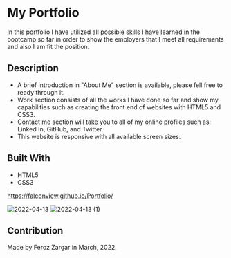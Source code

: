# My Portfolio

In this portfolio I have utilized all possible skills I have learned in the bootcamp so far in order to show the employers that I meet all requirements and also I am fit the position.

## Description

- A brief introduction in "About Me" section is available, please fell free to ready through it.
- Work section consists of all the works I have done so far and show my capabilities such as creating the front end of websites with HTML5 and CSS3.
- Contact me section will take you to all of my online profiles such as: Linked In, GitHub, and Twitter.
- This website is responsive with all available screen sizes.

## Built With

- HTML5
- CSS3

https://falconview.github.io/Portfolio/

![2022-04-13](https://user-images.githubusercontent.com/39162030/163112671-6d13a674-bd08-4522-bdc9-2d7a3ca7a301.png)
![2022-04-13 (1)](https://user-images.githubusercontent.com/39162030/163112702-942a69c7-0ed2-46cf-bdfb-5a99babeb552.png)

## Contribution

Made by Feroz Zargar in March, 2022.
